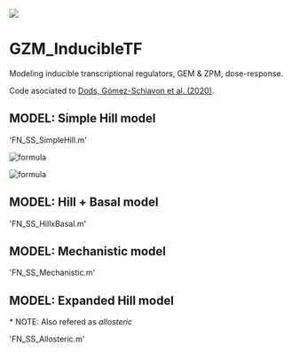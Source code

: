 [![](https://img.shields.io/badge/DOI-10.1101%2F2020.05.30.122077-blue.svg)](https://doi.org/10.1101/2020.05.30.122077)

# GZM_InducibleTF
Modeling inducible transcriptional regulators, GEM &amp; ZPM, dose-response.

Code asociated to [Dods, Gómez-Schiavon et al. (2020)](https://doi.org/10.1101/2020.05.30.122077).

## MODEL: Simple Hill model

'FN_SS_SimpleHill.m'

![formula](https://render.githubusercontent.com/render/math?math=Y_{ss}\=f_{SH}(X_{ss},H)/\gamma)

![formula](https://render.githubusercontent.com/render/math?math=f_{SH}(X_{ss},H)\=\mu_Y(\alpha+(1-\alpha)\frac{(X_{ss}H)^n}{(X_{ss}H)^n%2BK_D^n}))

## MODEL: Hill + Basal model

'FN_SS_HillxBasal.m'

## MODEL: Mechanistic model

'FN_SS_Mechanistic.m'

## MODEL: Expanded Hill model

\* NOTE: Also refered as _allosteric_

'FN_SS_Allosteric.m'
